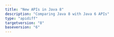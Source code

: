 ```yaml
---
title: "New APIs in Java 8"
description: "Comparing Java 8 with Java 6 APIs"
type: "apidiff"
targetversion: "8"
baseversion: "6"
---
```

